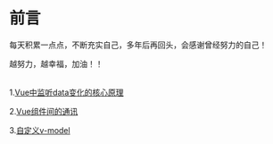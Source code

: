 # 前言

每天积累一点点，不断充实自己，多年后再回头，会感谢曾经努力的自己！

越努力，越幸福，加油！！
<br/><br/> 

1.[Vue中监听data变化的核心原理](https://github.com/fuhangyy/Vue-Blog/issues/1)

2.[Vue组件间的通讯](https://github.com/fuhangyy/Vue-Blog/issues/2)

3.[自定义v-model](https://github.com/fuhangyy/Vue-Blog/issues/3)
